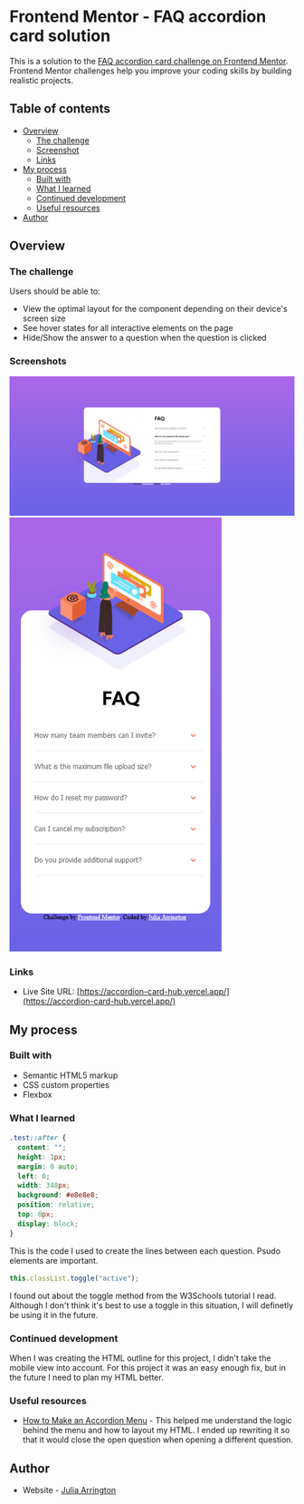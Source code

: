 # Frontend Mentor - FAQ accordion card solution

This is a solution to the [FAQ accordion card challenge on Frontend Mentor](https://www.frontendmentor.io/challenges/faq-accordion-card-XlyjD0Oam). Frontend Mentor challenges help you improve your coding skills by building realistic projects.

## Table of contents

- [Overview](#overview)
  - [The challenge](#the-challenge)
  - [Screenshot](#screenshot)
  - [Links](#links)
- [My process](#my-process)
  - [Built with](#built-with)
  - [What I learned](#what-i-learned)
  - [Continued development](#continued-development)
  - [Useful resources](#useful-resources)
- [Author](#author)

## Overview

### The challenge

Users should be able to:

- View the optimal layout for the component depending on their device's screen size
- See hover states for all interactive elements on the page
- Hide/Show the answer to a question when the question is clicked

### Screenshots

![](images/screenshot-desktop.png) ![](images/screenshot-mobile.png)

### Links

- Live Site URL: [https://accordion-card-hub.vercel.app/](https://accordion-card-hub.vercel.app/)

## My process

### Built with

- Semantic HTML5 markup
- CSS custom properties
- Flexbox

### What I learned

```css
.test::after {
  content: "";
  height: 1px;
  margin: 0 auto;
  left: 0;
  width: 348px;
  background: #e8e8e8;
  position: relative;
  top: 0px;
  display: block;
}
```

This is the code I used to create the lines between each question. Psudo elements are important.

```js
this.classList.toggle("active");
```

I found out about the toggle method from the W3Schools tutorial I read. Although I don't think it's best to use a toggle in this situation, I will definetly be using it in the future.

### Continued development

When I was creating the HTML outline for this project, I didn't take the mobile view into account. For this project it was an easy enough fix, but in the future I need to plan my HTML better.

### Useful resources

- [How to Make an Accordion Menu](https://www.w3schools.com/howto/howto_js_accordion.asp) - This helped me understand the logic behind the menu and how to layout my HTML. I ended up rewriting it so that it would close the open question when opening a different question.

## Author

- Website - [Julia Arrington](https://www.juliaarrington.com)
